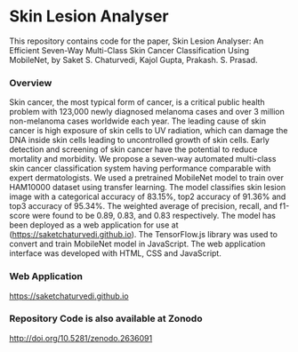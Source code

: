 # Skin Lesion Analyser 

This repository contains code for the paper, Skin Lesion Analyser: An Efficient Seven-Way Multi-Class Skin Cancer Classification Using MobileNet, by Saket S. Chaturvedi, Kajol Gupta, Prakash. S. Prasad.

### Overview
Skin cancer, the most typical form of cancer, is a critical public health problem with 123,000 newly diagnosed melanoma cases and over 3 million non-melanoma cases worldwide each year. The leading cause of skin cancer is high exposure of skin cells to UV radiation, which can damage the DNA inside skin cells leading to uncontrolled growth of skin cells. Early detection and screening of skin cancer have the potential to reduce mortality and morbidity. We propose a seven-way automated multi-class skin cancer classification system having performance comparable with expert dermatologists. We used a pretrained MobileNet model to train over HAM10000 dataset using transfer learning. The model classifies skin lesion image with a categorical accuracy of 83.15%, top2 accuracy of 91.36% and top3 accuracy of 95.34%. The weighted average of precision, recall, and f1-score were found to be 0.89, 0.83, and 0.83 respectively. The model has been deployed as a web application for use at (https://saketchaturvedi.github.io). The TensorFlow.js library was used to convert and train MobileNet model in JavaScript. The web application interface was developed with HTML, CSS and JavaScript.

### Web Application
https://saketchaturvedi.github.io

### Repository Code is also available at Zonodo
http://doi.org/10.5281/zenodo.2636091
